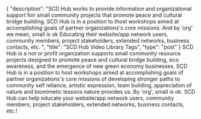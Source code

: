 {
   "description": "SCD Hub works to provide information and organizational support foir small community projects that promote peace and cultural bridge building. SCD Hub is in a position to thost workshops aimed at accomplishing goals of partner organizations's core missions.  And by 'org' we mean, small is ok Educating their website/app network users, community members, project stakeholders, extended networks, business contacts, etc. ",
   "title": "SCD Hub Video Library Tags",
   "type": "post"
}
SCD Hub is a not or profit organization supports small community resource projects designed to promote peace and cultural bridge building, eco awareness, and the emergence of new green economy businesses. SCD Hub is in a position to host workshops aimed at accomplishing goals of partner organizations's core missions of developing stronger paths to community self reliance, artistic expression, team building, appreciation of nature and biomimetic lessons nature provides us. By 'org', small is ok. SCD Hub can help educate your website/app network users, community members, project stakeholders, extended networks, business contacts, etc.!

